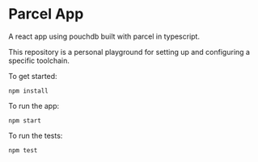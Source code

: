 # Parcel App

A react app using pouchdb built with parcel in typescript.

This repository is a personal playground for setting up and configuring a specific toolchain.

To get started:
```shell
npm install
```

To run the app:
```shell
npm start
```

To run the tests:
```shell
npm test
```
